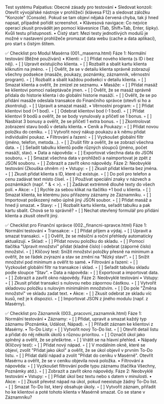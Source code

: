 Test systému Palpatius: 
Obecné zásady pro testování
    • Sledovat konzoli: Otevřít vývojářské nástroje v prohlížeči (klávesa F12) a sledovat záložku "Konzole" (Console). Pokud se tam objeví nějaká červená chyba, tak ji hned napsat, případně pořídit screenshot.
    • Klávesová navigace: Co nejvíce operací zkusit provádět jen pomocí klávesnice (Tab, Shift+Tab, Enter, šipky). Kvůli testu přístupnosti.
    • Čistý start: Mezi testy jednotlivých modulů je možné v nastavení prohlížeče promazat data webu (cache a data aplikací), pro start s čistým štítem.

✅ Checklist pro Modul Masérna (001._maserna.html)
Fáze 1: Normální testování (Běžné používání)
    • Klienti:
        ◦ [ ] Přidat nového klienta (s ID i bez něj).
        ◦ [ ] Upravit existujícího klienta.
        ◦ [ ] Rozbalit a sbalit kartu klienta kliknutím na jméno.
        ◦ [ ] Ověřit, že se v detailu klienta správně zobrazují všechny podsekce (masáže, poukazy, poznámky, záznamník, věrnostní program).
        ◦ [ ] Rozbalit a sbalit každou podsekci v detailu klienta.
        ◦ [ ] Smazat klienta a ověřit, že zmizel ze seznamu.
    • Masáže:
        ◦ [ ] Přidat masáž ke klientovi pomocí našeptávače jmen.
        ◦ [ ] Ověřit, že se masáž správně přidala do historie klienta i do globální historie masáží.
        ◦ [ ] Ověřit, že se po přidání masáže odeslala transakce do Finančního správce (otevři si ho a zkontroluj).
        ◦ [ ] Upravit a smazat masáž.
    • Věrnostní program:
        ◦ [ ] Přidat klientovi bod (+1 bod).
        ◦ [ ] Odebrat klientovi bod (-1 bod).
        ◦ [ ] Přidat klientovi 9 bodů a ověřit, že se body vynulovaly a přičetl se 1 bonus.
        ◦ [ ] Nasbírat 3 bonusy a ověřit, že se přičetl 1 extra bonus.
        ◦ [ ] Zkontrolovat zobrazení stavu bodů v detailu klienta.
    • Ceník a Poukazy:
        ◦ [ ] Přidat novou položku do ceníku.
        ◦ [ ] Vytvořit nový nákup poukazu a k němu přidat individuální poukaz.
    • Filtrování a řazení:
        ◦ [ ] Vyzkoušet globální filtr (jméno, telefon, metoda...).
        ◦ [ ] Zrušit filtr a ověřit, že se zobrazí všechna data.
        ◦ [ ] Seřadit tabulku klientů podle různých sloupců (jméno, počet masáží, stav).
    • Data a nápověda:
        ◦ [ ] Exportovat všechna data do JSON souboru.
        ◦ [ ] Smazat všechna data v prohlížeči a naimportovat je zpět z JSON souboru.
        ◦ [ ] Zobrazit a zavřít okno nápovědy.
Fáze 2: Neobvyklé testování (Zkouška ohněm 🔥)
    • Vstupy:
        ◦ [ ] Zkusit přidat klienta bez jména.
        ◦ [ ] Zkusit přidat klienta s ID, které už existuje.
        ◦ [ ] Do polí pro telefon a cenu zadávat text místo čísel.
        ◦ [ ] Používat speciální znaky v názvech a poznámkách (např. " & < >).
        ◦ [ ] Zadávat extrémně dlouhé texty do všech polí.
    • Akce:
        ◦ [ ] Rychle za sebou klikat na tlačítko +1 bod u klienta.
        ◦ [ ] Smazat klienta, ke kterému jsou přiřazeny záznamy ze Záznamníku.
        ◦ [ ] Importovat poškozený nebo úplně jiný JSON soubor.
        ◦ [ ] Přidat masáž a hned ji smazat.
    • Stavy:
        ◦ [ ] Rozbalit kartu klienta, seřadit tabulku a pak kartu sbalit. Chová se to správně?
        ◦ [ ] Nechat otevřený formulář pro přidání klienta a zkusit otevřít jiný.

✅ Checklist pro Finanční správce (002._financni-spravce.html)
Fáze 1: Normální testování
    • Transakce:
        ◦ [ ] Přidat příjem a výdaj.
        ◦ [ ] Upravit a smazat transakci.
        ◦ [ ] Ověřit, že se měsíční a roční přehledy automaticky aktualizují.
    • Sklad:
        ◦ [ ] Přidat novou položku do skladu.
        ◦ [ ] Pomocí tlačítka "Upravit množství" přidat (kladné číslo) i odebrat (záporné číslo) množství.
        ◦ [ ] Klíčový test: Snížit množství položky přesně na minimum a ověřit, že se řádek zvýrazní a stav se změní na "Nízký stav!".
        ◦ [ ] Snížit množství pod minimum a ověřit to samé.
    • Filtrování a řazení:
        ◦ [ ] Vyzkoušet globální filtr na transakce i sklad.
        ◦ [ ] Seřadit tabulku skladu podle sloupce "Stav".
    • Data a nápověda:
        ◦ [ ] Exportovat a importovat data.
        ◦ [ ] Zobrazit a zavřít okno nápovědy.
Fáze 2: Neobvyklé testování
    • Vstupy:
        ◦ [ ] Zkusit přidat transakci s nulovou nebo zápornou částkou.
        ◦ [ ] Vytvořit skladovou položku s nulovým minimálním množstvím.
        ◦ [ ] Do pole "Změna množství" ve skladu zadat text.
    • Akce:
        ◦ [ ] Zkusit odebrat ze skladu víc kusů, než je k dispozici.
        ◦ [ ] Importovat JSON z jiného modulu (např. z Masérny).

✅ Checklist pro Záznamník (003._pracovni_zaznamnik.html)
Fáze 1: Normální testování
    • Záznamy:
        ◦ [ ] Přidat, upravit a smazat každý typ záznamu (Poznámka, Událost, Nápad).
        ◦ [ ] Přiřadit záznam ke klientovi z Masérny.
    • To-Do Listy:
        ◦ [ ] Vytvořit nový To-Do list.
        ◦ [ ] Otevřít detail listu a přidat do něj několik úkolů s různou prioritou.
        ◦ [ ] Označit úkol jako splněný a ověřit, že se přeškrtne.
        ◦ [ ] Vrátit se na hlavní přehled.
    • Nápady (Klíčový test):
        ◦ [ ] Přidat nový nápad.
        ◦ [ ] V modálním okně, které se objeví, zvolit "Přidat jako úkol" a ověřit, že se úkol objevil v prvním To-Do listu.
        ◦ [ ] Přidat další nápad a zvolit "Přidat do ceníku v Masérně". Otevřít Masérnu a ověřit, že se v ceníku objevila nová položka.
    • Filtrování a nápověda:
        ◦ [ ] Vyzkoušet filtrování podle typu záznamu (tlačítka Všechny, Poznámky atd.).
        ◦ [ ] Zobrazit a zavřít okno nápovědy.
Fáze 2: Neobvyklé testování
    • Vstupy:
        ◦ [ ] Přidat úkol bez textu nebo s datem v minulosti.
    • Akce:
        ◦ [ ] Zkusit převést nápad na úkol, pokud neexistuje žádný To-Do list.
        ◦ [ ] Smazat To-Do list, který obsahuje úkoly.
        ◦ [ ] Vytvořit záznam, přiřadit ho ke klientovi a poté tohoto klienta v Masérně smazat. Co se stane v Záznamníku?
